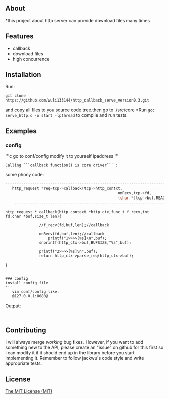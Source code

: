 ## About
*this project about http server can provide download files many times

## Features
* callback
* download files
* high concurrence


## Installation
Run:
```
git clone https://github.com/wuli133144/http_callback_serve_version0.3.git
```
and copy all files to you source code tree.then go to ./src/core 
*Run ```gcc serve_http.c -o start -lpthread``` to compile and run tests.

## Examples
### config
'''c
go to conf/config modify it to yourself ipaddress
'''

```
Calling ```callback function() is core driver``` :  
```
some phony code:
```c
-------------------------------------------------------------------------------------
   http_request *req=tcp->callback(tcp->http_contxt,                                 \
                                                  onRecv,tcp->fd,                    \
                                                  (char *)tcp->buf,READ_COUNT);
    ---------------------------------------------------------------------------------
```
    http_request * callback(http_context *http_ctx,func_t f_recv,int fd,char *buf,size_t len){
             
                   //f_recv(fd,buf,len);//callback

                   onRecv(fd,buf,len);//callback
                       printf("1>>>>[%s]\n",buf);
                   snprintf(http_ctx->buf,BUFSIZE,"%s",buf);

                   printf("2>>>>[%s]\n",buf);
                   return http_ctx->parse_req(http_ctx->buf);
}                          
                     
```

### config
install config file
'''
   vim conf/config like:
   @127.0.0.1:8080@
```

Output:
```
 
```

## Contributing

I will always merge *working* bug fixes. However, if you want to add something new to the API, please create an "issue" on github for this first so i can modify it if it should end up in the library before you start implementing it.
Remember to follow jackwu's code style and write appropriate tests.

## License
[The MIT License (MIT)](http://opensource.org/licenses/mit-license.php)

